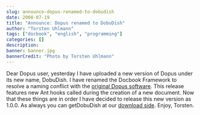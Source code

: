 ```yaml
---
slug: announce-dopus-renamed-to-dobudish
date: 2008-07-19
title: "Announce: Dopus renamed to DobuDish"
author: "Torsten Uhlmann"
tags: ["docbook", "english", "programming"]
categories: []
description:
banner: banner.jpg
bannerCredit: "Photo by Torsten Uhlmann"
---
```


Dear Dopus user, yesterday I have uploaded a new version of Dopus under its new name, DobuDish. I have renamed the Docbook Framework to resolve a naming conflict with the [original Dopus software](http://www.gpsoft.com.au/Intro.html). This release features new Ant hooks called during the creation of a new document. Now that these things are in order I have decided to release this new version as 1.0.0. As always you can getDobuDish at our [download side](http://cms.agynamix.de/downloads/cat_view-2.html). Enjoy, Torsten.
